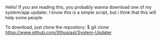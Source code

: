 Hello!
If you are reading this, you probably wanna download one of my system/app updater.
I know this is a simple script, but i think that this will help some people.

To download, just clone the repository: $ git clone https://www.github.com/Xthusiast/System-Updater
